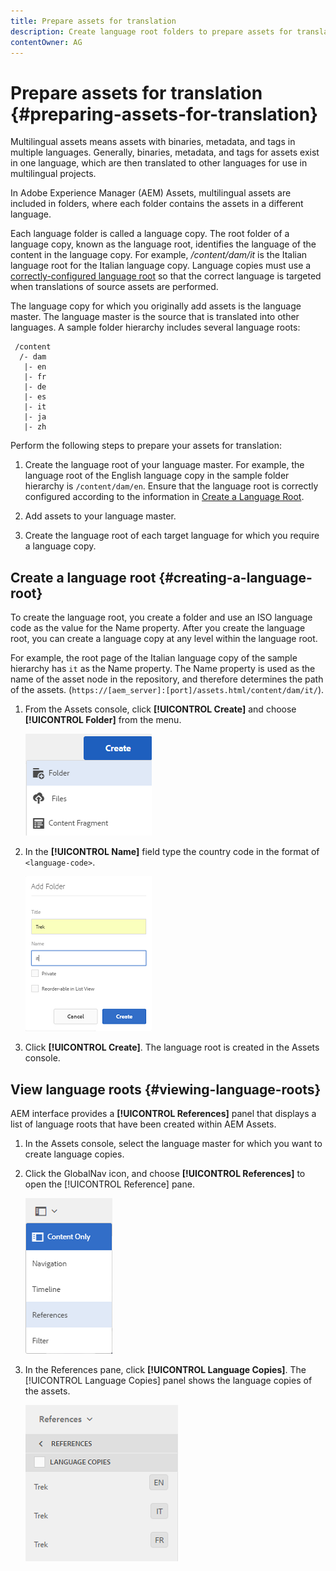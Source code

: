 ```yaml
---
title: Prepare assets for translation
description: Create language root folders to prepare assets for translation to support multilingual assets.
contentOwner: AG
---
```


# Prepare assets for translation {#preparing-assets-for-translation}

Multilingual assets means assets with binaries, metadata, and tags in multiple languages. Generally, binaries, metadata, and tags for assets exist in one language, which are then translated to other languages for use in multilingual projects.

In Adobe Experience Manager (AEM) Assets, multilingual assets are included in folders, where each folder contains the assets in a different language.

Each language folder is called a language copy. The root folder of a language copy, known as the language root, identifies the language of the content in the language copy. For example, */content/dam/it* is the Italian language root for the Italian language copy. Language copies must use a [correctly-configured language root](preparing-assets-for-translation.md#creating-a-language-root) so that the correct language is targeted when translations of source assets are performed.

The language copy for which you originally add assets is the language master. The language master is the source that is translated into other languages. A sample folder hierarchy includes several language roots:

```
 /content
  /- dam
   |- en
   |- fr
   |- de
   |- es
   |- it
   |- ja
   |- zh
```

Perform the following steps to prepare your assets for translation:

1. Create the language root of your language master. For example, the language root of the English language copy in the sample folder hierarchy is `/content/dam/en`. Ensure that the language root is correctly configured according to the information in [Create a Language Root](preparing-assets-for-translation.md#creating-a-language-root).

1. Add assets to your language master.
1. Create the language root of each target language for which you require a language copy.

## Create a language root {#creating-a-language-root}

To create the language root, you create a folder and use an ISO language code as the value for the Name property. After you create the language root, you can create a language copy at any level within the language root.

For example, the root page of the Italian language copy of the sample hierarchy has `it` as the Name property. The Name property is used as the name of the asset node in the repository, and therefore determines the path of the assets. (`https://[aem_server]:[port]/assets.html/content/dam/it/`).

1. From the Assets console, click **[!UICONTROL Create]** and choose **[!UICONTROL Folder]** from the menu.

   ![Create folder](assets/Create-folder.png)

1. In the **[!UICONTROL Name]** field type the country code in the format of `<language-code>`.

   ![Add language code in folder](assets/Add-language-code-in-folder.png)

1. Click **[!UICONTROL Create]**. The language root is created in the Assets console.

## View language roots {#viewing-language-roots}

AEM interface provides a **[!UICONTROL References]** panel that displays a list of language roots that have been created within AEM Assets.

1. In the Assets console, select the language master for which you want to create language copies.
1. Click the GlobalNav icon, and choose **[!UICONTROL References]** to open the [!UICONTROL Reference] pane.

   ![chlimage_1-122](assets/chlimage_1-122.png)

1. In the References pane, click **[!UICONTROL Language Copies]**. The [!UICONTROL Language Copies] panel shows the language copies of the assets.

   ![chlimage_1-123](assets/chlimage_1-123.png)
